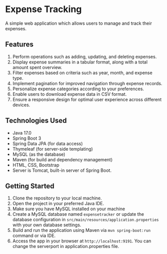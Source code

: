 # Expense Tracking

A simple web application which allows users to manage and track their expenses. 


## Features

 1. Perform operations such as adding, updating, and deleting expenses.
 2. Display expense summaries in a tabular format, along with a total amount spent overview.
 3. Filter expenses based on criteria such as year, month, and expense type.
 4. Implement pagination for improved navigation through expense records.
 5. Personalize expense categories according to your preferences.
 6. Enable users to download expense data in CSV format.
 7. Ensure a responsive design for optimal user experience across different devices.

## Technologies Used

- Java 17.0
- Spring Boot 3
- Spring Data JPA (for data access)
- Thymeleaf (for server-side templating)
- MySQL (as the database)
- Maven (for build and dependency management)
- HTML, CSS, Bootstrap
- Server is Tomcat, built-in server of Spring Boot.

## Getting Started

1. Clone the repository to your local machine.
2. Open the project in your preferred Java IDE.
3. Make sure you have MySQL installed on your machine
4. Create a MySQL database named `expensetracker` or update the database configuration in `src/main/resources/application.properties` with your own database settings.
6. Build and run the application using Maven via `mvn spring-boot:run` command or via IDE.
7. Access the app in your browser at `http://localhost:9191`. You can change the serverport in application.properties file.



